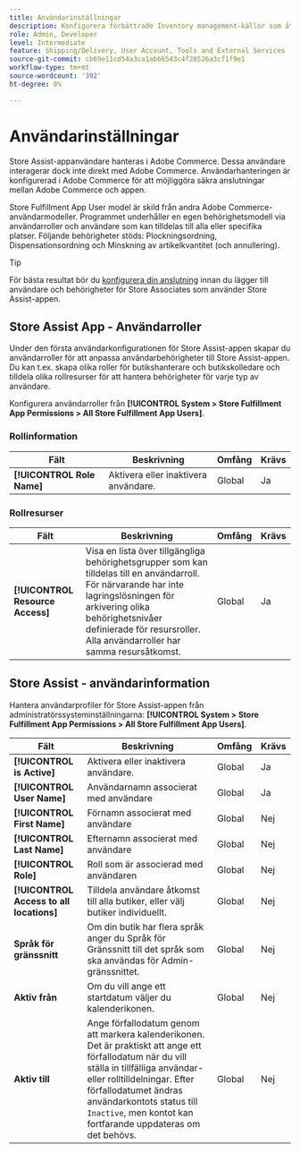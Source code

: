 ```yaml
---
title: Användarinställningar
description: Konfigurera förbättrade Inventory management-källor som återförsäljare för att stödja Store Fulfillment-lösningen för Adobe Commerce.
role: Admin, Developer
level: Intermediate
feature: Shipping/Delivery, User Account, Tools and External Services
source-git-commit: cb69e11cd54a3ca1ab66543c4f28526a3cf1f9e1
workflow-type: tm+mt
source-wordcount: '392'
ht-degree: 0%

---
```


# Användarinställningar

Store Assist-appanvändare hanteras i Adobe Commerce. Dessa användare interagerar dock inte direkt med Adobe Commerce. Användarhanteringen är konfigurerad i Adobe Commerce för att möjliggöra säkra anslutningar mellan Adobe Commerce och appen.

Store Fulfillment App User model är skild från andra Adobe Commerce-användarmodeller. Programmet underhåller en egen behörighetsmodell via användarroller och användare som kan tilldelas till alla eller specifika platser. Följande behörigheter stöds: Plockningsordning, Dispensationsordning och Minskning av artikelkvantitet (och annullering).

>[!TIP]
>
>För bästa resultat bör du [konfigurera din anslutning](connect-set-up-service.md) innan du lägger till användare och behörigheter för Store Associates som använder Store Assist-appen.

## Store Assist App - Användarroller

Under den första användarkonfigurationen för Store Assist-appen skapar du användarroller för att anpassa användarbehörigheter till Store Assist-appen. Du kan t.ex. skapa olika roller för butikshanterare och butikskolledare och tilldela olika rollresurser för att hantera behörigheter för varje typ av användare.

Konfigurera användarroller från **[!UICONTROL System > Store Fulfillment App Permissions > All Store Fulfillment App Users]**.

### Rollinformation

| **Fält** | **Beskrivning** | **Omfång** | **Krävs** |
|----------------------------|-------------------------|-----------|--------------|
| **[!UICONTROL Role Name]** | Aktivera eller inaktivera användare. | Global | Ja |

### Rollresurser

| **Fält** | **Beskrivning** | **Omfång** | **Krävs** |
|----------------------------------|--------------------------------------------------------------------------------------------------------------------------------------------------------------------------------------------------------------------------------------------|-----------|--------------|
| **[!UICONTROL Resource Access]** | Visa en lista över tillgängliga behörighetsgrupper som kan tilldelas till en användarroll. För närvarande har inte lagringslösningen för arkivering olika behörighetsnivåer definierade för resursroller. Alla användarroller har samma resursåtkomst. | Global | Ja |

## Store Assist - användarinformation

Hantera användarprofiler för Store Assist-appen från administratörssysteminställningarna: **[!UICONTROL System > Store Fulfillment App Permissions > All Store Fulfillment App Users]**.

| **Fält** | **Beskrivning** | **Omfång** | **Krävs** |
|------------------------------------------|-------------------------------------------------------------------------------------------------------------------------------------------------------------------------------------------------------------------------------------------------------------------------|-----------|--------------|
| **[!UICONTROL is Active]** | Aktivera eller inaktivera användare. | Global | Ja |
| **[!UICONTROL User Name]** | Användarnamn associerat med användare | Global | Ja |
| **[!UICONTROL First Name]** | Förnamn associerat med användare | Global | Nej |
| **[!UICONTROL Last Name]** | Efternamn associerat med användare | Global | Nej |
| **[!UICONTROL Role]** | Roll som är associerad med användaren | Global | Nej |
| **[!UICONTROL Access to all locations]** | Tilldela användare åtkomst till alla butiker, eller välj butiker individuellt. | Global | Nej |
| **Språk för gränssnitt** | Om din butik har flera språk anger du Språk för Gränssnitt till det språk som ska användas för Admin-gränssnittet. | Global | Nej |
| **Aktiv från** | Om du vill ange ett startdatum väljer du kalenderikonen. | Global | Nej |
| **Aktiv till** | Ange förfallodatum genom att markera kalenderikonen. Det är praktiskt att ange ett förfallodatum när du vill ställa in tillfälliga användar- eller rolltilldelningar. Efter förfallodatumet ändras användarkontots status till `Inactive`, men kontot kan fortfarande uppdateras om det behövs. | Global | Nej |

